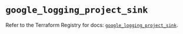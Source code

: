 # `google_logging_project_sink`

Refer to the Terraform Registry for docs: [`google_logging_project_sink`](https://registry.terraform.io/providers/hashicorp/google/6.49.0/docs/resources/logging_project_sink).
